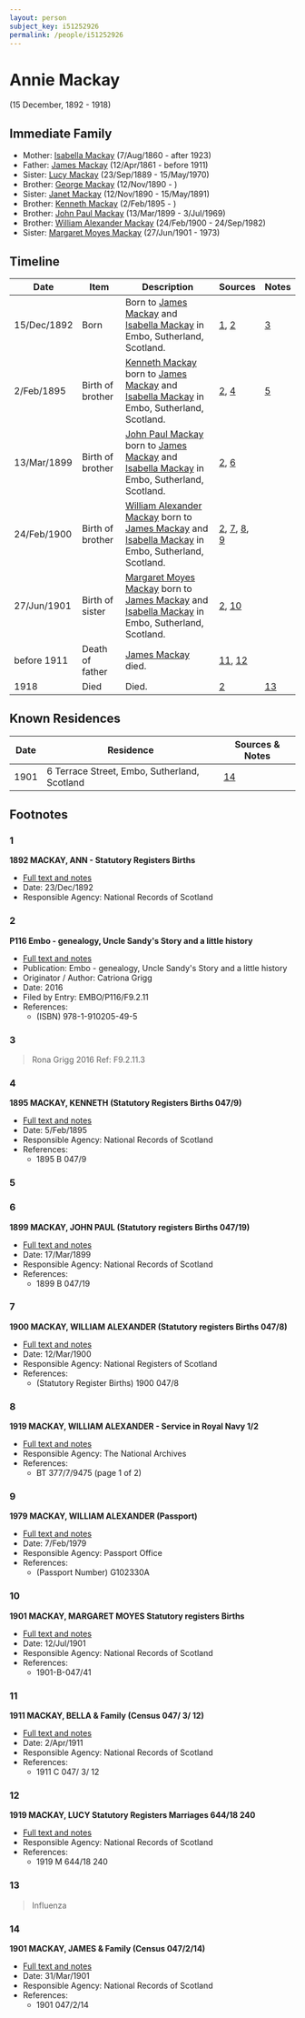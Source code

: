 ```yaml
---
layout: person
subject_key: i51252926
permalink: /people/i51252926
---
```


# Annie Mackay
(15 December, 1892 - 1918)

## Immediate Family

* Mother: [Isabella Mackay](./@32797554@-isabella-mackay-b1860-8-7-d1923.md) (7/Aug/1860 - after 1923)
* Father: [James Mackay](./@60572122@-james-mackay-b1861-4-12-d1911.md) (12/Apr/1861 - before 1911)
* Sister: [Lucy Mackay](./@16587624@-lucy-mackay-b1889-9-23-d1970-5-15.md) (23/Sep/1889 - 15/May/1970)
* Brother: [George Mackay](./@72941728@-george-mackay-b1890-11-12-d.md) (12/Nov/1890 - )
* Sister: [Janet Mackay](./@22499038@-janet-mackay-b1890-11-12-d1891-5-15.md) (12/Nov/1890 - 15/May/1891)
* Brother: [Kenneth Mackay](./@48909111@-kenneth-mackay-b1895-2-2-d.md) (2/Feb/1895 - )
* Brother: [John Paul Mackay](./@57646474@-john-paul-mackay-b1899-3-13-d1969-7-3.md) (13/Mar/1899 - 3/Jul/1969)
* Brother: [William Alexander Mackay](./@9383584@-william-alexander-mackay-b1900-2-24-d1982-9-24.md) (24/Feb/1900 - 24/Sep/1982)
* Sister: [Margaret Moyes Mackay](./@178005@-margaret-moyes-mackay-b1901-6-27-d1973.md) (27/Jun/1901 - 1973)

## Timeline

Date | Item | Description | Sources | Notes
---|---|---|---|---
15/Dec/1892 | Born | Born to [James Mackay](./@60572122@-james-mackay-b1861-4-12-d1911.md) and [Isabella Mackay](./@32797554@-isabella-mackay-b1860-8-7-d1923.md) in Embo, Sutherland, Scotland. | [1](#1), [2](#2) | [3](#3)
2/Feb/1895 | Birth of brother | [Kenneth Mackay](./@48909111@-kenneth-mackay-b1895-2-2-d.md) born to [James Mackay](./@60572122@-james-mackay-b1861-4-12-d1911.md) and [Isabella Mackay](./@32797554@-isabella-mackay-b1860-8-7-d1923.md) in Embo, Sutherland, Scotland. | [2](#2), [4](#4) | [5](#5)
13/Mar/1899 | Birth of brother | [John Paul Mackay](./@57646474@-john-paul-mackay-b1899-3-13-d1969-7-3.md) born to [James Mackay](./@60572122@-james-mackay-b1861-4-12-d1911.md) and [Isabella Mackay](./@32797554@-isabella-mackay-b1860-8-7-d1923.md) in Embo, Sutherland, Scotland. | [2](#2), [6](#6) | 
24/Feb/1900 | Birth of brother | [William Alexander Mackay](./@9383584@-william-alexander-mackay-b1900-2-24-d1982-9-24.md) born to [James Mackay](./@60572122@-james-mackay-b1861-4-12-d1911.md) and [Isabella Mackay](./@32797554@-isabella-mackay-b1860-8-7-d1923.md) in Embo, Sutherland, Scotland. | [2](#2), [7](#7), [8](#8), [9](#9) | 
27/Jun/1901 | Birth of sister | [Margaret Moyes Mackay](./@178005@-margaret-moyes-mackay-b1901-6-27-d1973.md) born to [James Mackay](./@60572122@-james-mackay-b1861-4-12-d1911.md) and [Isabella Mackay](./@32797554@-isabella-mackay-b1860-8-7-d1923.md) in Embo, Sutherland, Scotland. | [2](#2), [10](#10) | 
before 1911 | Death of father | [James Mackay](./@60572122@-james-mackay-b1861-4-12-d1911.md) died. | [11](#11), [12](#12) | 
1918 | Died | Died. | [2](#2) | [13](#13)

## Known Residences

Date | Residence | Sources & Notes
---|---|---
1901 | 6 Terrace Street, Embo, Sutherland, Scotland | [14](#14)

## Footnotes

### 1

**1892 MACKAY, ANN - Statutory Registers Births**

* [Full text and notes](../sources/@75374150@-1892-mackay,-ann-statutory-registers-births.md)
* Date: 23/Dec/1892
* Responsible Agency: National Records of Scotland

### 2

**P116 Embo - genealogy, Uncle Sandy's Story and a little history**

* [Full text and notes](../sources/@26144122@-p116-embo-genealogy,-uncle-sandy's-story-and-a-little-history.md)
* Publication: Embo - genealogy, Uncle Sandy's Story and a little history
* Originator / Author: Catriona Grigg
* Date: 2016
* Filed by Entry: EMBO/P116/F9.2.11
* References: 
  * (ISBN) 978-1-910205-49-5

### 3

> Rona Grigg 2016 Ref: F9.2.11.3
>


### 4

**1895 MACKAY, KENNETH (Statutory Registers Births 047/9)**

* [Full text and notes](../sources/@24683442@-1895-mackay,-kenneth-statutory-registers-births-047-9-.md)
* Date: 5/Feb/1895
* Responsible Agency: National Records of Scotland
* References: 
  * 1895 B 047/9

### 5


### 6

**1899 MACKAY, JOHN PAUL (Statutory registers Births 047/19)**

* [Full text and notes](../sources/@3169273@-1899-mackay,-john-paul-statutory-registers-births-047-19-.md)
* Date: 17/Mar/1899
* Responsible Agency: National Records of Scotland
* References: 
  * 1899 B 047/19

### 7

**1900 MACKAY, WILLIAM ALEXANDER (Statutory registers Births 047/8)**

* [Full text and notes](../sources/@72028925@-1900-mackay,-william-alexander-statutory-registers-births-047-8-.md)
* Date: 12/Mar/1900
* Responsible Agency: National Registers of Scotland
* References: 
  * (Statutory Register Births) 1900 047/8

### 8

**1919 MACKAY, WILLIAM ALEXANDER - Service in Royal Navy 1/2**

* [Full text and notes](../sources/@74193018@-1919-mackay,-william-alexander-service-in-royal-navy-1-2.md)
* Responsible Agency: The National Archives
* References: 
  * BT 377/7/9475 (page 1 of 2)

### 9

**1979 MACKAY, WILLIAM ALEXANDER (Passport)**

* [Full text and notes](../sources/@20366636@-1979-mackay,-william-alexander-passport-.md)
* Date: 7/Feb/1979
* Responsible Agency: Passport Office
* References: 
  * (Passport Number) G102330A

### 10

**1901 MACKAY, MARGARET MOYES Statutory registers Births**

* [Full text and notes](../sources/@52738092@-1901-mackay,-margaret-moyes-statutory-registers-births.md)
* Date: 12/Jul/1901
* Responsible Agency: National Records of Scotland
* References: 
  * 1901-B-047/41

### 11

**1911 MACKAY, BELLA & Family (Census 047/ 3/ 12)**

* [Full text and notes](../sources/@90926792@-1911-mackay,-bella-&-family-census-047-3-12-.md)
* Date: 2/Apr/1911
* Responsible Agency: National Records of Scotland
* References: 
  * 1911 C 047/ 3/ 12

### 12

**1919 MACKAY, LUCY Statutory Registers Marriages 644/18 240**

* [Full text and notes](../sources/@28195272@-1919-mackay,-lucy-statutory-registers-marriages-644-18-240.md)
* Responsible Agency: National Records of Scotland
* References: 
  * 1919 M 644/18 240

### 13

> Influenza
>


### 14

**1901 MACKAY, JAMES & Family (Census 047/2/14)**

* [Full text and notes](../sources/@77386974@-1901-mackay,-james-&-family-census-047-2-14-.md)
* Date: 31/Mar/1901
* Responsible Agency: National Records of Scotland
* References: 
  * 1901 047/2/14

